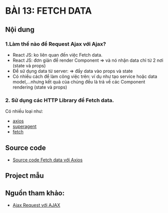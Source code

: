 # BÀI 13: FETCH DATA

## Nội dung

### 1.Làm thế nào để Request Ajax với Ajax?

* React JS: ko liên quan đến việc Fetch data.
* React JS: đơn giản để render Component => và nó nhận data chỉ từ 2 nơi (state và props)
* Để sử dụng data từ server: => đẩy data vào props và state
* Có nhiều cách để làm công việc trên: ví dụ như tạo service hoặc data model,...nhưng kết quả của chúng đều là trả về các Component rendering (state và props)

### 2. Sử dụng các HTTP Library để Fetch data.

Có nhiều loại như:
* [axios](https://github.com/mzabriskie/axios)
* [superagent](https://github.com/visionmedia/superagent)
* [fetch](https://github.com/github/fetch)

## Source code

* [Source code Fetch data với Axios](https://github.com/nvminhtu/React/blob/master/reactjs/level1/fetch-data)

## Project mẫu

## Nguồn tham khảo:

* [Ajax Request với AJAX](https://daveceddia.com/ajax-requests-in-react/)
